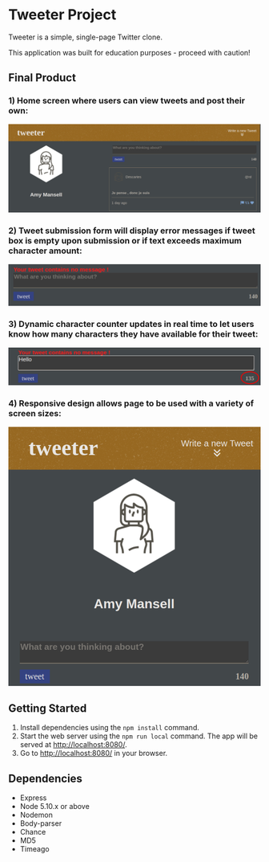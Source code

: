 # Tweeter Project

Tweeter is a simple, single-page Twitter clone.

This application was built for education purposes - proceed with caution!

## Final Product

### 1) Home screen where users can view tweets and post their own:
![Alt text](https://github.com/LucusR/tweeter/blob/master/public/images/gitImages/T1.png)

### 2) Tweet submission form will display error messages if tweet box is empty upon submission or if text exceeds maximum character amount:
![Alt text](https://github.com/LucusR/tweeter/blob/master/public/images/gitImages/T2.png)

### 3) Dynamic character counter updates in real time to let users know how many characters they have available for their tweet:
![Alt text](https://github.com/LucusR/tweeter/blob/master/public/images/gitImages/T3.png)

### 4) Responsive design allows page to be used with a variety of screen sizes:
![Alt text](https://github.com/LucusR/tweeter/blob/master/public/images/gitImages/T4.png)

## Getting Started

1. Install dependencies using the `npm install` command.
2. Start the web server using the `npm run local` command. The app will be served at <http://localhost:8080/>.
3. Go to <http://localhost:8080/> in your browser.

## Dependencies

- Express
- Node 5.10.x or above
- Nodemon
- Body-parser
- Chance
- MD5
- Timeago
